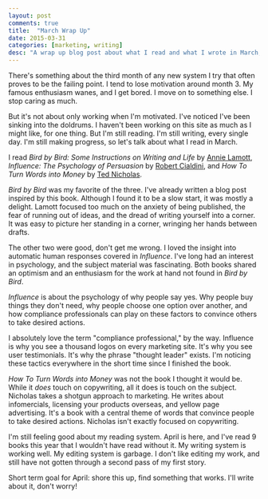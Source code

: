 ```yaml
---
layout: post
comments: true
title:  "March Wrap Up"
date: 2015-03-31
categories: [marketing, writing]
desc: "A wrap up blog post about what I read and what I wrote in March, 2015."
---
```


There's something about the third month of any new system I try that often proves to be the failing point. I tend to lose motivation around month 3. My famous enthusiasm wanes, and I get bored. I move on to something else. I stop caring as much.

But it's not about only working when I'm motivated. I've noticed I've been sinking into the doldrums. I haven't been working on this site as much as I might like, for one thing. But I'm still reading. I'm still writing, every single day. I'm still making progress, so let's talk about what I read in March.

I read *Bird by Bird: Some Instructions on Writing and Life* by [Annie Lamott](https://twitter.com/annelamott), *Influence: The Psychology of Persuasion* by [Robert Cialdini](http://www.influenceatwork.com/), and *How To Turn Words into Money* by [Ted Nicholas](http://www.tednicholas.com/).

*Bird by Bird* was my favorite of the three. I've already written a blog post inspired by this book. Although I found it to be a slow start, it was mostly a delight. Lamott focused too much on the anxiety of being published, the fear of running out of ideas, and the dread of writing yourself into a corner. It was easy to picture her standing in a corner, wringing her hands between drafts.

The other two were good, don't get me wrong. I loved the insight into automatic human responses covered in *Influence*. I've long had an interest in psychology, and the subject material was fascinating. Both books shared an optimism and an enthusiasm for the work at hand not found in *Bird by Bird*.

*Influence* is about the psychology of why people say yes. Why people buy things they don't need, why people choose one option over another, and how compliance professionals can play on these factors to convince others to take desired actions.

I absolutely love the term "compliance professional," by the way. Influence is why you see a thousand logos on every marketing site. It's why you see user testimonials. It's why the phrase "thought leader" exists. I'm noticing these tactics everywhere in the short time since I finished the book.

*How To Turn Words into Money* was not the book I thought it would be. While it *does* touch on copywriting, all it does is touch on the subject. Nicholas takes a shotgun approach to marketing. He writes about infomercials, licensing your products overseas, and yellow page advertising. It's a book with a central theme of words that convince people to take desired actions. Nicholas isn't exactly focused on copywriting.

I'm still feeling good about my reading system. April is here, and I've read 9 books this year that I wouldn't have read without it. My writing system is working well. My editing system is garbage. I don't like editing my work, and still have not gotten through a second pass of my first story.

Short term goal for April: shore this up, find something that works. I'll write about it, don't worry!